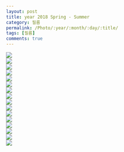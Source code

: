 ```yaml
---
layout: post
title: year 2018 Spring - Summer
category: 필름
permalink: /Photo/:year/:month/:day/:title/
tags: [필름]
comments: true
---
```


<img src="https://github.com/developersoom/developersoom.github.io/blob/master/assets/phototaken/5/bar.JPG?raw=true" style="max-width: 100%; height: auto;"> <br>
<img src="https://github.com/developersoom/developersoom.github.io/blob/master/assets/phototaken/5/cafe.JPG?raw=true" style="max-width: 100%; height: auto;"> <br>
<img src="https://github.com/developersoom/developersoom.github.io/blob/master/assets/phototaken/5/cafe2.JPG?raw=true" style="max-width: 100%; height: auto;"> <br>
<img src="https://github.com/developersoom/developersoom.github.io/blob/master/assets/phototaken/5/cafeYangPeong.JPG?raw=true" style="max-width: 100%; height: auto;"> <br>
<img src="https://github.com/developersoom/developersoom.github.io/blob/master/assets/phototaken/5/ccomong.JPG?raw=true" style="max-width: 100%; height: auto;"> <br>
<img src="https://github.com/developersoom/developersoom.github.io/blob/master/assets/phototaken/5/clown.JPG?raw=true" style="max-width: 100%; height: auto;"> <br>
<img src="https://github.com/developersoom/developersoom.github.io/blob/master/assets/phototaken/5/crossInSky.JPG?raw=true" style="max-width: 100%; height: auto;"> <br>
<img src="https://github.com/developersoom/developersoom.github.io/blob/master/assets/phototaken/5/friends.JPG?raw=true" style="max-width: 100%; height: auto;"> <br>
<img src="https://github.com/developersoom/developersoom.github.io/blob/master/assets/phototaken/5/halla.JPG?raw=true" style="max-width: 100%; height: auto;"> <br>
<img src="https://github.com/developersoom/developersoom.github.io/blob/master/assets/phototaken/5/jopop.JPG?raw=true" style="max-width: 100%; height: auto;"> <br>
<img src="https://github.com/developersoom/developersoom.github.io/blob/master/assets/phototaken/5/jopop2.JPG?raw=true" style="max-width: 100%; height: auto;"> <br>
<img src="https://github.com/developersoom/developersoom.github.io/blob/master/assets/phototaken/5/mommy.JPG?raw=true" style="max-width: 100%; height: auto;"> <br>
<img src="https://github.com/developersoom/developersoom.github.io/blob/master/assets/phototaken/5/nightSky.JPG?raw=true" style="max-width: 100%; height: auto;"> <br>
<img src="https://github.com/developersoom/developersoom.github.io/blob/master/assets/phototaken/5/plainSky.JPG?raw=true" style="max-width: 100%; height: auto;"> <br>
<img src="https://github.com/developersoom/developersoom.github.io/blob/master/assets/phototaken/5/summerFeet.JPG?raw=true" style="max-width: 100%; height: auto;"> <br>
<img src="https://github.com/developersoom/developersoom.github.io/blob/master/assets/phototaken/5/sunshine.JPG?raw=true" style="max-width: 100%; height: auto;"> <br>